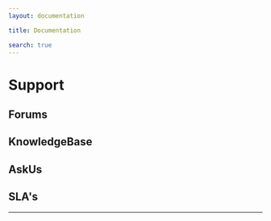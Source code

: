 ```yaml
---
layout: documentation

title: Documentation

search: true
---
```



# Support

## Forums
## KnowledgeBase
## AskUs
## SLA's








---
